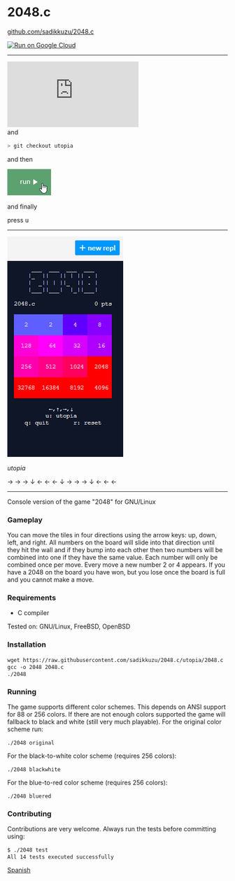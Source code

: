 2048.c
======

[github.com/sadikkuzu/2048.c](https://github.com/sadikkuzu/2048.c)

[![Run on Google Cloud](https://deploy.cloud.run/button.svg)](https://deploy.cloud.run)

---
[![run on repl.it](http://repl.it/badge/github/sadikkuzu/2048.c)](https://repl.it/github/sadikkuzu/2048.c) 
<br/>and
```bash
> git checkout utopia
```
and then

[![](replit-run.gif)](https://repl.it/github/sadikkuzu/2048.c)

and finally

press <kbd>u</kbd>

---

![screenshot](screenshot-utopia.png)

*utopia*

→ → → ↓ ← ← ← ↓ → → → ↓ ← ← ←

---

Console version of the game "2048" for GNU/Linux

### Gameplay

You can move the tiles in four directions using the arrow keys: up, down, left, and right. All numbers on the board will slide into that direction until they hit the wall and if they bump into each other then two numbers will be combined into one if they have the same value. Each number will only be combined once per move. Every move a new number 2 or 4 appears. If you have a 2048 on the board you have won, but you lose once the board is full and you cannot make a move. 

### Requirements

- C compiler

Tested on: GNU/Linux, FreeBSD, OpenBSD

### Installation

```
wget https://raw.githubusercontent.com/sadikkuzu/2048.c/utopia/2048.c
gcc -o 2048 2048.c
./2048
```

### Running

The game supports different color schemes. This depends on ANSI support for 88 or 256 colors. If there are not enough colors supported the game will fallback to black and white (still very much playable). For the original color scheme run:

```
./2048 original
```
For the black-to-white color scheme (requires 256 colors):

```
./2048 blackwhite
```

For the blue-to-red color scheme (requires 256 colors):

```
./2048 bluered
```

### Contributing

Contributions are very welcome. Always run the tests before committing using:

```
$ ./2048 test
All 14 tests executed successfully
```

[Spanish](README_es.md)
